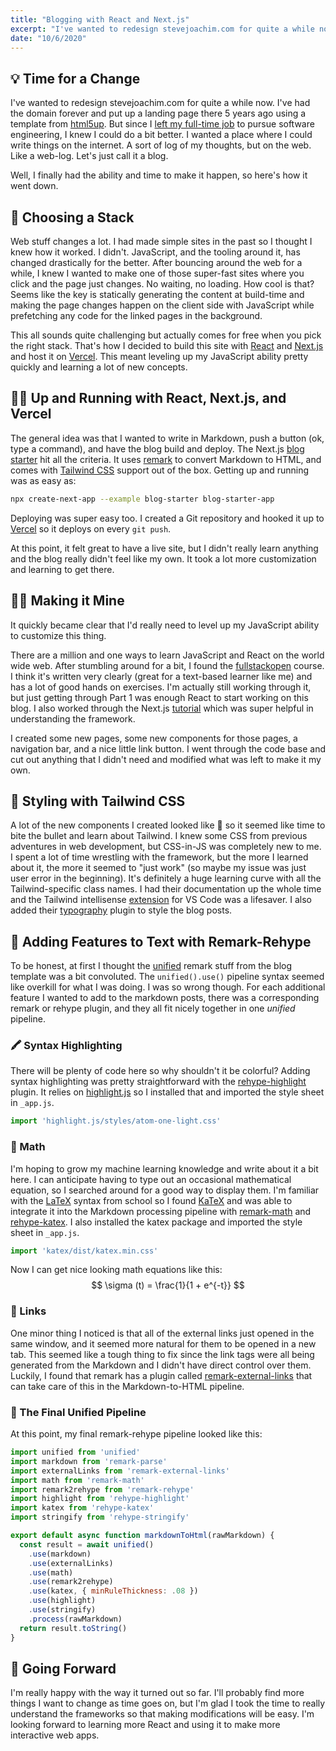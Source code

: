 ```yaml
---
title: "Blogging with React and Next.js"
excerpt: "I've wanted to redesign stevejoachim.com for quite a while now. I've had the domain forever and put up a landing page there 5 years ago using a template from html5up. But since I left my full-time job to pursue software engineering, I knew I could do a bit better."
date: "10/6/2020"
---
```


## 💡 Time for a Change

I've wanted to redesign stevejoachim.com for quite a while now. I've had the domain forever and put up a landing page there 5 years ago using a template from [html5up](https://html5up.net). But since I [left my full-time job](../about) to pursue software engineering, I knew I could do a bit better. I wanted a place where I could write things on the internet. A sort of log of my thoughts, but on the web. Like a web-log. Let's just call it a blog.

Well, I finally had the ability and time to make it happen, so here's how it went down.

## 🥞 Choosing a Stack

Web stuff changes a lot. I had made simple sites in the past so I thought I knew how it worked. I didn't. JavaScript, and the tooling around it, has changed drastically for the better. After bouncing around the web for a while, I knew I wanted to make one of those super-fast sites where you click and the page just changes. No waiting, no loading. How cool is that? Seems like the key is statically generating the content at build-time and making the page changes happen on the client side with JavaScript while prefetching any code for the linked pages in the background.

This all sounds quite challenging but actually comes for free when you pick the right stack. That's how I decided to build this site with [React](https://Reactjs.org/) and [Next.js](https://nextjs.org/) and host it on [Vercel](https://vercel.com/). This meant leveling up my JavaScript ability pretty quickly and learning a lot of new concepts.

## 🏃‍♂️ Up and Running with React, Next.js, and Vercel

The general idea was that I wanted to write in Markdown, push a button (ok, type a command), and have the blog build and deploy. The Next.js [blog starter](https://github.com/vercel/next.js/tree/canary/examples/blog-starter) hit all the criteria. It uses [remark](https://github.com/remarkjs/remark) to convert Markdown to HTML, and comes with [Tailwind CSS](https://tailwindcss.com) support out of the box. Getting up and running was as easy as:

```bash
npx create-next-app --example blog-starter blog-starter-app
```

Deploying was super easy too. I created a Git repository and hooked it up to [Vercel](https://vercel.com/) so it deploys on every `git push`.

At this point, it felt great to have a live site, but I didn't really learn anything and the blog really didn't feel like my own. It took a lot more customization and learning to get there.

## 👨‍💻 Making it Mine

It quickly became clear that I'd really need to level up my JavaScript ability to customize this thing.

There are a million and one ways to learn JavaScript and React on the world wide web. After stumbling around for a bit, I found the [fullstackopen](https://fullstackopen.com/en/) course. I think it's written very clearly (great for a text-based learner like me) and has a lot of good hands on exercises. I'm actually still working through it, but just getting through Part 1 was enough React to start working on this blog. I also worked through the Next.js [tutorial](https://nextjs.org/learn/basics/create-nextjs-app) which was super helpful in understanding the framework.

I created some new pages, some new components for those pages, a navigation bar, and a nice little link button. I went through the code base and cut out anything that I didn't need and modified what was left to make it my own.

## 💅 Styling with Tailwind CSS

A lot of the new components I created looked like 💩 so it seemed like time to bite the bullet and learn about Tailwind. I knew some CSS from previous adventures in web development, but CSS-in-JS was completely new to me. I spent a lot of time wrestling with the framework, but the more I learned about it, the more it seemed to "just work" (so maybe my issue was just user error in the beginning). It's definitely a huge learning curve with all the Tailwind-specific class names. I had their documentation up the whole time and the Tailwind intellisense [extension](https://marketplace.visualstudio.com/items?itemName=bradlc.vscode-tailwindcss) for VS Code was a lifesaver. I also added their [typography](https://github.com/tailwindlabs/tailwindcss-typography) plugin to style the blog posts.

## 📝 Adding Features to Text with Remark-Rehype

To be honest, at first I thought the [unified](https://unifiedjs.com) remark stuff from the blog template was a bit convoluted. The `unified().use()` pipeline syntax seemed like overkill for what I was doing. I was so wrong though. For each additional feature I wanted to add to the markdown posts, there was a corresponding remark or rehype plugin, and they all fit nicely together in one *unified* pipeline.

### 🖍 Syntax Highlighting

There will be plenty of code here so why shouldn't it be colorful? Adding syntax highlighting was pretty straightforward with the [rehype-highlight](https://github.com/rehypejs/rehype-highlight) plugin. It relies on [highlight.js](https://highlightjs.org) so I installed that and imported the style sheet in `_app.js`.

```javascript
import 'highlight.js/styles/atom-one-light.css'
```

### 🧮 Math

I'm hoping to grow my machine learning knowledge and write about it a bit here. I can anticipate having to type out an occasional mathematical equation, so I searched around for a good way to display them. I'm familiar with the [LaTeX](https://www.latex-project.org) syntax from school so I found [KaTeX](https://katex.org) and was able to integrate it into the Markdown processing pipeline with [remark-math](https://github.com/remarkjs/remark-math) and [rehype-katex](https://github.com/remarkjs/remark-math/tree/HEAD/packages/rehype-katex). I also installed the katex package and imported the style sheet in `_app.js`.

```javascript
import 'katex/dist/katex.min.css'
```

Now I can get nice looking math equations like this:
$$
\sigma (t) = \frac{1}{1 + e^{-t}}
$$

### 🔗 Links

One minor thing I noticed is that all of the external links just opened in the same window, and it seemed more natural for them to be opened in a new tab. This seemed like a tough thing to fix since the link tags were all being generated from the Markdown and I didn't have direct control over them. Luckily, I found that remark has a plugin called [remark-external-links](https://github.com/remarkjs/remark-external-links) that can take care of this in the Markdown-to-HTML pipeline.

### 🧩 The Final Unified Pipeline

At this point, my final remark-rehype pipeline looked like this:

```javascript
import unified from 'unified'
import markdown from 'remark-parse'
import externalLinks from 'remark-external-links'
import math from 'remark-math'
import remark2rehype from 'remark-rehype'
import highlight from 'rehype-highlight'
import katex from 'rehype-katex'
import stringify from 'rehype-stringify'

export default async function markdownToHtml(rawMarkdown) {
  const result = await unified()
    .use(markdown)
    .use(externalLinks)
    .use(math)
    .use(remark2rehype)
    .use(katex, { minRuleThickness: .08 })
    .use(highlight)
    .use(stringify)
    .process(rawMarkdown)
  return result.toString()
}
```

## 🚀 Going Forward

I'm really happy with the way it turned out so far. I'll probably find more things I want to change as time goes on, but I'm glad I took the time to really understand the frameworks so that making modifications will be easy. I'm looking forward to learning more React and using it to make more interactive web apps.
